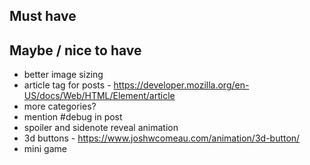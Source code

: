 ## Must have

## Maybe / nice to have

* better image sizing
* article tag for posts - https://developer.mozilla.org/en-US/docs/Web/HTML/Element/article
* more categories?
* mention #debug in post
* spoiler and sidenote reveal animation
* 3d buttons - https://www.joshwcomeau.com/animation/3d-button/
* mini game

